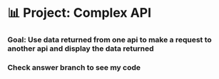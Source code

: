 # 📊 Project: Complex API 

### Goal: Use data returned from one api to make a request to another api and display the data returned

### Check answer branch to see my code
